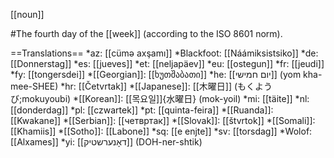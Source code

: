[[noun]]

#The fourth day of the [[week]] (according to the ISO 8601 norm).

==Translations==
*az: [[cüm&#601; axşamı]]
*Blackfoot: [[Náámiksistsiko]]
*de: [[Donnerstag]]
*es: [[jueves]]
*et: [[neljapäev]]
*eu: [[ostegun]]
*fr: [[jeudi]]
*fy: [[tongersdei]]
*[[Georgian]]: [[ხუთშაბათი]]
*he: [[יום חמישי]] (yom kha-mee-SHEE)
*hr: [[Četvrtak]]
*[[Japanese]]: [[木曜日]] (もくようび;mokuyoubi)
*[[Korean]]: [[목요일]]{水曜日} (mok-yoil)
*mi: [[täite]]
*nl: [[donderdag]]
*pl: [[czwartek]]
*pt: [[quinta-feira]]
*[[Ruanda]]: [[Kwakane]]
*[[Serbian]]: [[четвртак]]
*[[Slovak]]: [[štvrtok]]
*[[Somali]]: [[Khamiis]]
*[[Sotho]]: [[Labone]]
*sq: [[e enjte]]
*sv: [[torsdag]]
*Wolof: [[Alxames]]
*yi: [[דאָנערשטיק]] (DOH-ner-shtik)